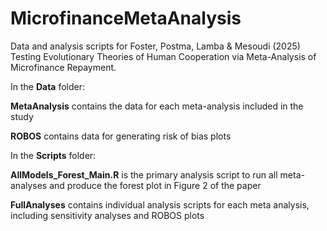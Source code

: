 # MicrofinanceMetaAnalysis

Data and analysis scripts for Foster, Postma, Lamba & Mesoudi (2025) Testing Evolutionary Theories of Human Cooperation via Meta-Analysis of Microfinance Repayment.

In the **Data** folder:

**MetaAnalysis** contains the data for each meta-analysis included in the study

**ROBOS** contains data for generating risk of bias plots

In the **Scripts** folder:

**AllModels_Forest_Main.R** is the primary analysis script to run all meta-analyses and produce the forest plot in Figure 2 of the paper

**FullAnalyses** contains individual analysis scripts for each meta analysis, including sensitivity analyses and ROBOS plots


